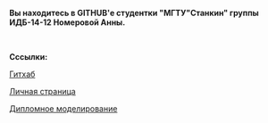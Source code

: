 <p><strong>Вы находитесь в GITHUB'е студентки <b>"МГТУ"Станкин"</b> группы ИДБ-14-12 Номеровой Анны.</strong></p>
<br>
<p><b>Cссылки:</b></p>
<p><a href="https://github.com/annie-kelyas/annie-kelyas.github.io">Гитхаб</a></p>
<p><a href="https://annie-kelyas.github.io">Личная страница</a></p>
<p><a href="diplom.html">Дипломное моделирование</a></p>
